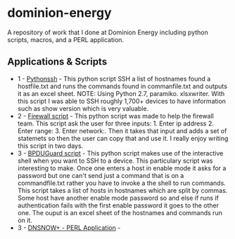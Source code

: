 # dominion-energy
A repository of work that I done at Dominion Energy including python scripts, macros, and a PERL application.


## Applications & Scripts

- 1 - [Pythonssh](https://github.com/VictorCanas/dominion-energy/tree/master/PythonSSH) - This python script SSH a list of hostnames found a hostfile.txt and runs the commands found in commanfile.txt and outputs it as an excel sheet. NOTE: Using Python 2.7, paramiko. xlsxwriter. With this script I was able to SSH roughly 1,700+ devices to have information such as show version which is very valuable.
- 2 - [Firewall script](#) - This python script was made to help the firewall team. This script ask the user for three inputs: 1. Enter ip address 2. Enter range: 3. Enter network:. Then it takes that input and adds a set of statemets so then the user can copy that and use it. I really enjoy writing this script in two days.
- 3 - [BPDUGuard script](#) - This python script makes use of the interactive shell when you want to SSH to a device. This particulary script was interesting to make. Once one enters a host in enable mode it asks for a password but one can't send just a command that is on a commandfile.txt rather you have to invoke a the shell to run commands. This script takes a list of hosts in hostnames which are split by commas. Some host have another enable mode password so and else if runs if authentication fails with the first enable password it goes to the other one. The ouput is an excel sheet of the hostnames and commands run on it. 
- 3 - [DNSNOW+ - PERL Application](#) - 
